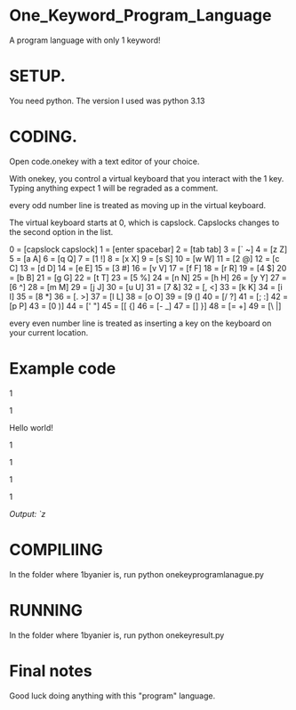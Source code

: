 # One_Keyword_Program_Language
A program language with only 1 keyword!

# SETUP. 

You need python. The version I used was python 3.13

# CODING.

Open code.onekey with a text editor of your choice. 

With onekey, you control a virtual keyboard that you interact with the 1 key. Typing anything expect 1 will be regraded as a comment.

every odd number line is treated as moving up in the virtual keyboard.

The virtual keyboard starts at 0, which is capslock. Capslocks changes to the second option in the list.

0 = [capslock capslock]
1 = [enter spacebar]
2 = [tab tab]
3 = [` ~]
4 = [z Z]
5 = [a A]
6 = [q Q]
7 = [1 !]
8 = [x X]
9 = [s S]
10 = [w W]
11 = [2 @]
12 = [c C]
13 = [d D]
14 = [e E]
15 = [3 #]
16 = [v V]
17 = [f F]
18 = [r R]
19 = [4 $]
20 = [b B]
21 = [g G]
22 = [t T]
23 = [5 %]
24 = [n N]
25 = [h H]
26 = [y Y]
27 = [6 ^]
28 = [m M]
29 = [j J]
30 = [u U]
31 = [7 &]
32 = [, <]
33 = [k K]
34 = [i I]
35 = [8 *]
36 = [. >]
37 = [l L]
38 = [o O]
39 = [9 (]
40 = [/ ?]
41 = [; :]
42 = [p P]
43 = [0 )]
44 = [' "]
45 = [[ {]
46 = [- _]
47 = [] }]
48 = [= +]
49 = [\ |]

every even number line is treated as inserting a key on the keyboard on your current location.

# Example code
1
 
1

Hello world!

1

1

1

1

_Output: `z_

# COMPILIING

In the folder where 1byanier is, run python onekeyprogramlanague.py

# RUNNING

In the folder where 1byanier is, run python onekeyresult.py


# Final notes

Good luck doing anything with this "program" language.
